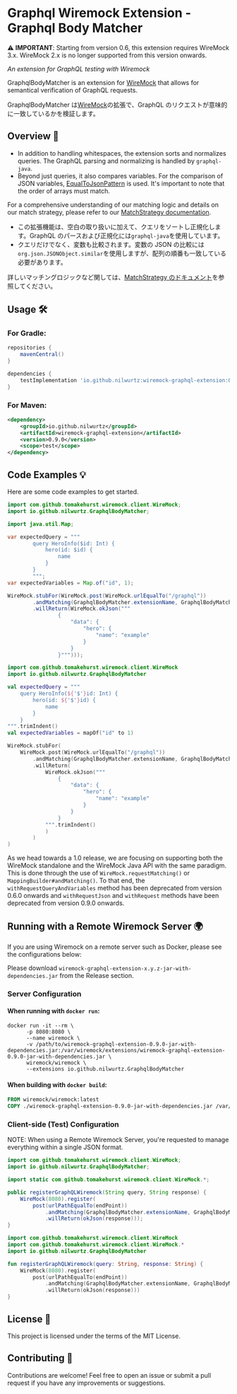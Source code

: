 # Graphql Wiremock Extension - Graphql Body Matcher

⚠️ **IMPORTANT**: Starting from version 0.6, this extension requires WireMock 3.x. WireMock 2.x is no longer supported from this version onwards.

_An extension for GraphQL testing with Wiremock_

GraphqlBodyMatcher is an extension for [WireMock](https://wiremock.org/) that allows for semantical verification of GraphQL requests.

GraphqlBodyMatcher は[WireMock](https://wiremock.org/)の拡張で、GraphQL のリクエストが意味的に一致しているかを検証します。

## Overview 📖

- In addition to handling whitespaces, the extension sorts and normalizes queries. The GraphQL parsing and normalizing is handled by `graphql-java`.
- Beyond just queries, it also compares variables. For the comparison of JSON variables, [EqualToJsonPattern](https://github.com/wiremock/wiremock/blob/3.3.1/src/main/java/com/github/tomakehurst/wiremock/matching/EqualToJsonPattern.java) is used. It's important to note that the order of arrays must match.

For a comprehensive understanding of our matching logic and details on our match strategy, please refer to our [MatchStrategy documentation](./docs/MatchStrategy.md).

- この拡張機能は、空白の取り扱いに加えて、クエリをソートし正規化します。GraphQL のパースおよび正規化には`graphql-java`を使用しています。
- クエリだけでなく、変数も比較されます。変数の JSON の比較には`org.json.JSONObject.similar`を使用しますが、配列の順番も一致している必要があります。

詳しいマッチングロジックなど関しては、[MatchStrategy のドキュメント](./docs/MatchStrategy.md)を参照してください。

## Usage 🛠️

### For Gradle:

```groovy
repositories {
    mavenCentral()
}

dependencies {
    testImplementation 'io.github.nilwurtz:wiremock-graphql-extension:0.9.0'
}
```

### For Maven:

```xml
<dependency>
    <groupId>io.github.nilwurtz</groupId>
    <artifactId>wiremock-graphql-extension</artifactId>
    <version>0.9.0</version>
    <scope>test</scope>
</dependency>
```

## Code Examples 💡

Here are some code examples to get started.

```java Java
import com.github.tomakehurst.wiremock.client.WireMock;
import io.github.nilwurtz.GraphqlBodyMatcher;

import java.util.Map;

var expectedQuery = """
        query HeroInfo($id: Int) {
            hero(id: $id) {
                name
            }
        }
        """;
var expectedVariables = Map.of("id", 1);

WireMock.stubFor(WireMock.post(WireMock.urlEqualTo("/graphql"))
        .andMatching(GraphqlBodyMatcher.extensionName, GraphqlBodyMatcher.parameters(expectedQuery, expectedVariables))
        .willReturn(WireMock.okJson("""
                {
                    "data": {
                        "hero": {
                            "name": "example"
                        }
                    }
                }""")));
```

```kotlin Kotlin
import com.github.tomakehurst.wiremock.client.WireMock
import io.github.nilwurtz.GraphqlBodyMatcher

val expectedQuery = """
    query HeroInfo(${'$'}id: Int) {
        hero(id: ${'$'}id) {
            name
        }
    }
""".trimIndent()
val expectedVariables = mapOf("id" to 1)

WireMock.stubFor(
    WireMock.post(WireMock.urlEqualTo("/graphql"))
        .andMatching(GraphqlBodyMatcher.extensionName, GraphqlBodyMatcher.parameters(expectedQuery, expectedVariables))
        .willReturn(
            WireMock.okJson("""
                {
                    "data": {
                        "hero": {
                            "name": "example"
                        }
                    }
                }
            """.trimIndent()
            )
        )
)
```

As we head towards a 1.0 release, we are focusing on supporting both the WireMock standalone and the WireMock Java API
with the same paradigm. This is done through the use of `WireMock.requestMatching()` or `MappingBuilder#andMatching()`.
To that end, the `withRequestQueryAndVariables` method has been deprecated from version 0.6.0 onwards and
`withRequestJson` and `withRequest` methods have been deprecated from version 0.9.0 onwards.

## Running with a Remote Wiremock Server 🌍

If you are using Wiremock on a remote server such as Docker, please see the configurations below:

Please download `wiremock-graphql-extension-x.y.z-jar-with-dependencies.jar` from the Release section.

### Server Configuration

#### When running with `docker run`:

```
docker run -it --rm \
      -p 8080:8080 \
      --name wiremock \
      -v /path/to/wiremock-graphql-extension-0.9.0-jar-with-dependencies.jar:/var/wiremock/extensions/wiremock-graphql-extension-0.9.0-jar-with-dependencies.jar \
      wiremock/wiremock \
      --extensions io.github.nilwurtz.GraphqlBodyMatcher
```

#### When building with `docker build`:

```dockerfile
FROM wiremock/wiremock:latest
COPY ./wiremock-graphql-extension-0.9.0-jar-with-dependencies.jar /var/wiremock/extensions/wiremock-graphql-extension-0.9.0-jar-with-dependencies.jar
```

### Client-side (Test) Configuration

NOTE: When using a Remote Wiremock Server, you're requested to manage everything within a single JSON format.

```java Java
import com.github.tomakehurst.wiremock.client.WireMock;
import io.github.nilwurtz.GraphqlBodyMatcher;

import static com.github.tomakehurst.wiremock.client.WireMock.*;

public registerGraphQLWiremock(String query, String response) {
    WireMock(8080).register(
        post(urlPathEqualTo(endPoint))
            .andMatching(GraphqlBodyMatcher.extensionName, GraphqlBodyMatcher.parameters(query))
            .willReturn(okJson(response)));
}
```

```kotlin Kotlin
import com.github.tomakehurst.wiremock.client.WireMock
import com.github.tomakehurst.wiremock.client.WireMock.*
import io.github.nilwurtz.GraphqlBodyMatcher

fun registerGraphQLWiremock(query: String, response: String) {
    WireMock(8080).register(
        post(urlPathEqualTo(endPoint))
            .andMatching(GraphqlBodyMatcher.extensionName, GraphqlBodyMatcher.parameters(query))
            .willReturn(okJson(response)))
}
```

## License 📜

This project is licensed under the terms of the MIT License.

## Contributing 🤝

Contributions are welcome! Feel free to open an issue or submit a pull request if you have any improvements or suggestions.
